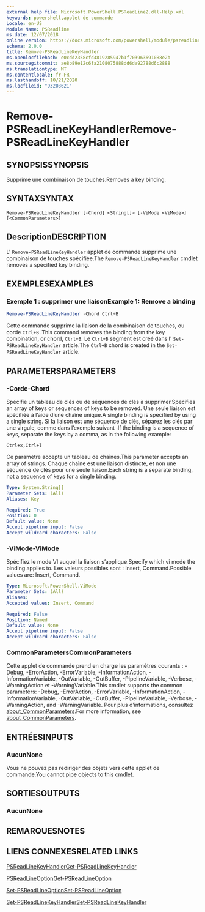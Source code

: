 ```yaml
---
external help file: Microsoft.PowerShell.PSReadLine2.dll-Help.xml
keywords: powershell,applet de commande
Locale: en-US
Module Name: PSReadline
ms.date: 12/07/2018
online version: https://docs.microsoft.com/powershell/module/psreadline/remove-psreadlinekeyhandler?view=powershell-5.1&WT.mc_id=ps-gethelp
schema: 2.0.0
title: Remove-PSReadLineKeyHandler
ms.openlocfilehash: e0cdd2358cfd4819285947b1f703963691088e2b
ms.sourcegitcommit: ae8b89e12c6fa2108075888dd6da92788d6c2888
ms.translationtype: MT
ms.contentlocale: fr-FR
ms.lasthandoff: 10/21/2020
ms.locfileid: "93208621"
---
```

# <span data-ttu-id="3d5e4-103">Remove-PSReadLineKeyHandler</span><span class="sxs-lookup"><span data-stu-id="3d5e4-103">Remove-PSReadLineKeyHandler</span></span>

## <span data-ttu-id="3d5e4-104">SYNOPSIS</span><span class="sxs-lookup"><span data-stu-id="3d5e4-104">SYNOPSIS</span></span>
<span data-ttu-id="3d5e4-105">Supprime une combinaison de touches.</span><span class="sxs-lookup"><span data-stu-id="3d5e4-105">Removes a key binding.</span></span>

## <span data-ttu-id="3d5e4-106">SYNTAX</span><span class="sxs-lookup"><span data-stu-id="3d5e4-106">SYNTAX</span></span>

```
Remove-PSReadLineKeyHandler [-Chord] <String[]> [-ViMode <ViMode>] [<CommonParameters>]
```

## <span data-ttu-id="3d5e4-107">Description</span><span class="sxs-lookup"><span data-stu-id="3d5e4-107">DESCRIPTION</span></span>

<span data-ttu-id="3d5e4-108">L' `Remove-PSReadLineKeyHandler` applet de commande supprime une combinaison de touches spécifiée.</span><span class="sxs-lookup"><span data-stu-id="3d5e4-108">The `Remove-PSReadLineKeyHandler` cmdlet removes a specified key binding.</span></span>

## <span data-ttu-id="3d5e4-109">EXEMPLES</span><span class="sxs-lookup"><span data-stu-id="3d5e4-109">EXAMPLES</span></span>

### <span data-ttu-id="3d5e4-110">Exemple 1 : supprimer une liaison</span><span class="sxs-lookup"><span data-stu-id="3d5e4-110">Example 1: Remove a binding</span></span>

```powershell
Remove-PSReadLineKeyHandler -Chord Ctrl+B
```

<span data-ttu-id="3d5e4-111">Cette commande supprime la liaison de la combinaison de touches, ou corde `Ctrl+B` .</span><span class="sxs-lookup"><span data-stu-id="3d5e4-111">This command removes the binding from the key combination, or chord, `Ctrl+B`.</span></span> <span data-ttu-id="3d5e4-112">Le `Ctrl+B` segment est créé dans l' `Set-PSReadLineKeyHandler` article.</span><span class="sxs-lookup"><span data-stu-id="3d5e4-112">The `Ctrl+B` chord is created in the `Set-PSReadLineKeyHandler` article.</span></span>

## <span data-ttu-id="3d5e4-113">PARAMETERS</span><span class="sxs-lookup"><span data-stu-id="3d5e4-113">PARAMETERS</span></span>

### <span data-ttu-id="3d5e4-114">-Corde</span><span class="sxs-lookup"><span data-stu-id="3d5e4-114">-Chord</span></span>

<span data-ttu-id="3d5e4-115">Spécifie un tableau de clés ou de séquences de clés à supprimer.</span><span class="sxs-lookup"><span data-stu-id="3d5e4-115">Specifies an array of keys or sequences of keys to be removed.</span></span> <span data-ttu-id="3d5e4-116">Une seule liaison est spécifiée à l’aide d’une chaîne unique.</span><span class="sxs-lookup"><span data-stu-id="3d5e4-116">A single binding is specified by using a single string.</span></span> <span data-ttu-id="3d5e4-117">Si la liaison est une séquence de clés, séparez les clés par une virgule, comme dans l’exemple suivant :</span><span class="sxs-lookup"><span data-stu-id="3d5e4-117">If the binding is a sequence of keys, separate the keys by a comma, as in the following example:</span></span>

`Ctrl+x,Ctrl+l`

<span data-ttu-id="3d5e4-118">Ce paramètre accepte un tableau de chaînes.</span><span class="sxs-lookup"><span data-stu-id="3d5e4-118">This parameter accepts an array of strings.</span></span> <span data-ttu-id="3d5e4-119">Chaque chaîne est une liaison distincte, et non une séquence de clés pour une seule liaison.</span><span class="sxs-lookup"><span data-stu-id="3d5e4-119">Each string is a separate binding, not a sequence of keys for a single binding.</span></span>

```yaml
Type: System.String[]
Parameter Sets: (All)
Aliases: Key

Required: True
Position: 0
Default value: None
Accept pipeline input: False
Accept wildcard characters: False
```

### <span data-ttu-id="3d5e4-120">-ViMode</span><span class="sxs-lookup"><span data-stu-id="3d5e4-120">-ViMode</span></span>

<span data-ttu-id="3d5e4-121">Spécifiez le mode VI auquel la liaison s’applique.</span><span class="sxs-lookup"><span data-stu-id="3d5e4-121">Specify which vi mode the binding applies to.</span></span> <span data-ttu-id="3d5e4-122">Les valeurs possibles sont : Insert, Command.</span><span class="sxs-lookup"><span data-stu-id="3d5e4-122">Possible values are: Insert, Command.</span></span>

```yaml
Type: Microsoft.PowerShell.ViMode
Parameter Sets: (All)
Aliases:
Accepted values: Insert, Command

Required: False
Position: Named
Default value: None
Accept pipeline input: False
Accept wildcard characters: False
```

### <span data-ttu-id="3d5e4-123">CommonParameters</span><span class="sxs-lookup"><span data-stu-id="3d5e4-123">CommonParameters</span></span>

<span data-ttu-id="3d5e4-124">Cette applet de commande prend en charge les paramètres courants : -Debug, -ErrorAction, -ErrorVariable, -InformationAction, -InformationVariable, -OutVariable, -OutBuffer, -PipelineVariable, -Verbose, -WarningAction et -WarningVariable.</span><span class="sxs-lookup"><span data-stu-id="3d5e4-124">This cmdlet supports the common parameters: -Debug, -ErrorAction, -ErrorVariable, -InformationAction, -InformationVariable, -OutVariable, -OutBuffer, -PipelineVariable, -Verbose, -WarningAction, and -WarningVariable.</span></span> <span data-ttu-id="3d5e4-125">Pour plus d’informations, consultez [about_CommonParameters](http://go.microsoft.com/fwlink/?LinkID=113216).</span><span class="sxs-lookup"><span data-stu-id="3d5e4-125">For more information, see [about_CommonParameters](http://go.microsoft.com/fwlink/?LinkID=113216).</span></span>

## <span data-ttu-id="3d5e4-126">ENTRÉES</span><span class="sxs-lookup"><span data-stu-id="3d5e4-126">INPUTS</span></span>

### <span data-ttu-id="3d5e4-127">Aucun</span><span class="sxs-lookup"><span data-stu-id="3d5e4-127">None</span></span>

<span data-ttu-id="3d5e4-128">Vous ne pouvez pas rediriger des objets vers cette applet de commande.</span><span class="sxs-lookup"><span data-stu-id="3d5e4-128">You cannot pipe objects to this cmdlet.</span></span>

## <span data-ttu-id="3d5e4-129">SORTIES</span><span class="sxs-lookup"><span data-stu-id="3d5e4-129">OUTPUTS</span></span>

### <span data-ttu-id="3d5e4-130">Aucun</span><span class="sxs-lookup"><span data-stu-id="3d5e4-130">None</span></span>

## <span data-ttu-id="3d5e4-131">REMARQUES</span><span class="sxs-lookup"><span data-stu-id="3d5e4-131">NOTES</span></span>

## <span data-ttu-id="3d5e4-132">LIENS CONNEXES</span><span class="sxs-lookup"><span data-stu-id="3d5e4-132">RELATED LINKS</span></span>

[<span data-ttu-id="3d5e4-133">PSReadLineKeyHandler</span><span class="sxs-lookup"><span data-stu-id="3d5e4-133">Get-PSReadLineKeyHandler</span></span>](Get-PSReadLineKeyHandler.md)

[<span data-ttu-id="3d5e4-134">PSReadLineOption</span><span class="sxs-lookup"><span data-stu-id="3d5e4-134">Get-PSReadLineOption</span></span>](Get-PSReadLineOption.md)

[<span data-ttu-id="3d5e4-135">Set-PSReadLineOption</span><span class="sxs-lookup"><span data-stu-id="3d5e4-135">Set-PSReadLineOption</span></span>](Set-PSReadLineOption.md)

[<span data-ttu-id="3d5e4-136">Set-PSReadLineKeyHandler</span><span class="sxs-lookup"><span data-stu-id="3d5e4-136">Set-PSReadLineKeyHandler</span></span>](Set-PSReadLineKeyHandler.md)
